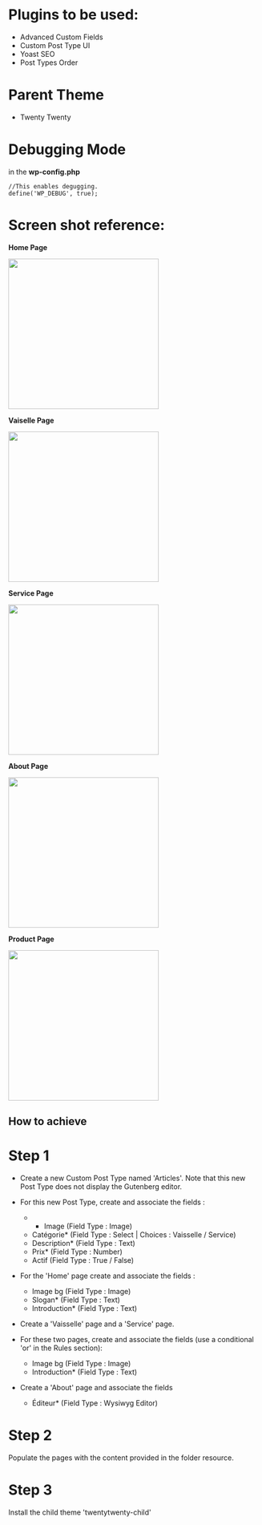
# Plugins to be used:
- Advanced Custom Fields
- Custom Post Type UI
- Yoast SEO
- Post Types Order

# Parent Theme
- Twenty Twenty

# Debugging Mode
in the **wp-config.php**
```
//This enables degugging.
define('WP_DEBUG', true);
```

# Screen shot reference: 

**Home Page**<br/>

<img src="https://user-images.githubusercontent.com/68293086/117090823-641ec500-ad27-11eb-9ce6-41e601325dd5.png" height="300">

**Vaiselle Page**<br/>

<img src="https://user-images.githubusercontent.com/68293086/117369323-c34d1880-ae92-11eb-833f-93b4ea4ff739.png" height="300">

**Service Page**<br/>

<img src="https://user-images.githubusercontent.com/68293086/117369473-f42d4d80-ae92-11eb-9b45-4feb1d80c67e.png" height="300">

**About Page**<br/>

<img src="https://user-images.githubusercontent.com/68293086/117369510-00b1a600-ae93-11eb-811b-0f8247d8ef7a.png" height="300">

**Product Page**<br/>

<img src="https://user-images.githubusercontent.com/68293086/117369585-17f09380-ae93-11eb-9a0b-041413999844.png" height="300">


## How to achieve 
# Step 1
- Create a new Custom Post Type named 'Articles'. Note that this new Post Type does not display the Gutenberg editor.
- For this new Post Type, create and associate the fields :
    * - Image (Field Type : Image)
    * Catégorie* (Field Type : Select | Choices : Vaisselle / Service)
    * Description* (Field Type : Text)
    * Prix* (Field Type : Number)
    * Actif (Field Type : True / False)
- For the 'Home' page create and associate the fields :
    * Image bg (Field Type : Image)
    * Slogan* (Field Type : Text)
    * Introduction* (Field Type : Text)

- Create a 'Vaisselle' page and a 'Service' page.
- For these two pages, create and associate the fields (use a conditional 'or' in the Rules section):
    * Image bg (Field Type : Image)
    * Introduction* (Field Type : Text)

- Create a 'About' page and associate the fields
    * Éditeur* (Field Type : Wysiwyg Editor)

# Step 2
Populate the pages with the content provided in the folder resource.

# Step 3
Install the child theme 'twentytwenty-child'
